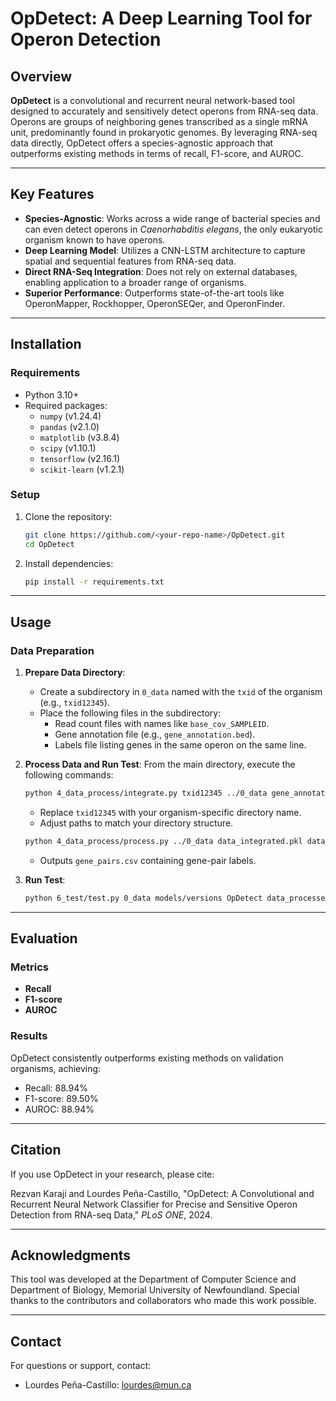 # OpDetect: A Deep Learning Tool for Operon Detection

## Overview

**OpDetect** is a convolutional and recurrent neural network-based tool designed to accurately and sensitively detect operons from RNA-seq data. Operons are groups of neighboring genes transcribed as a single mRNA unit, predominantly found in prokaryotic genomes. By leveraging RNA-seq data directly, OpDetect offers a species-agnostic approach that outperforms existing methods in terms of recall, F1-score, and AUROC.

---

## Key Features

- **Species-Agnostic**: Works across a wide range of bacterial species and can even detect operons in *Caenorhabditis elegans*, the only eukaryotic organism known to have operons.
- **Deep Learning Model**: Utilizes a CNN-LSTM architecture to capture spatial and sequential features from RNA-seq data.
- **Direct RNA-Seq Integration**: Does not rely on external databases, enabling application to a broader range of organisms.
- **Superior Performance**: Outperforms state-of-the-art tools like OperonMapper, Rockhopper, OperonSEQer, and OperonFinder.

---

## Installation

### Requirements

- Python 3.10+
- Required packages:
  - `numpy` (v1.24.4)
  - `pandas` (v2.1.0)
  - `matplotlib` (v3.8.4)
  - `scipy` (v1.10.1)
  - `tensorflow` (v2.16.1)
  - `scikit-learn` (v1.2.1)

### Setup

1. Clone the repository:
   ```bash
   git clone https://github.com/<your-repo-name>/OpDetect.git
   cd OpDetect
   ```
2. Install dependencies:
   ```bash
   pip install -r requirements.txt
   ```

---

## Usage

### Data Preparation

1. **Prepare Data Directory**:

   - Create a subdirectory in `0_data` named with the `txid` of the organism (e.g., `txid12345`).
   - Place the following files in the subdirectory:
     - Read count files with names like `base_cov_SAMPLEID`.
     - Gene annotation file (e.g., `gene_annotation.bed`).
     - Labels file listing genes in the same operon on the same line.

2. **Process Data and Run Test**:
   From the main directory, execute the following commands:

   ```bash
   python 4_data_process/integrate.py txid12345 ../0_data gene_annotation.bed base_cov labels ../0_data/data_integrated.pkl
   ```

   - Replace `txid12345` with your organism-specific directory name.
   - Adjust paths to match your directory structure.

   ```bash
   python 4_data_process/process.py ../0_data data_integrated.pkl data_processed.npz TEST gene_pairs.csv
   ```

   - Outputs `gene_pairs.csv` containing gene-pair labels.

3. **Run Test**:

   ```bash
   python 6_test/test.py 0_data models/versions OpDetect data_processed_txid12345.npz txid12345/gene_pairs.csv
   ```

---

## Evaluation

### Metrics

- **Recall**
- **F1-score**
- **AUROC**

### Results

OpDetect consistently outperforms existing methods on validation organisms, achieving:

- Recall: 88.94%
- F1-score: 89.50%
- AUROC: 88.94%

---

## Citation

If you use OpDetect in your research, please cite:

Rezvan Karaji and Lourdes Peña-Castillo, "OpDetect: A Convolutional and Recurrent Neural Network Classifier for Precise and Sensitive Operon Detection from RNA-seq Data," *PLoS ONE*, 2024.

---

## Acknowledgments

This tool was developed at the Department of Computer Science and Department of Biology, Memorial University of Newfoundland. Special thanks to the contributors and collaborators who made this work possible.

---


## Contact

For questions or support, contact:

- Lourdes Peña-Castillo: [lourdes@mun.ca](mailto\:lourdes@mun.ca)

